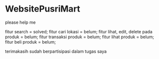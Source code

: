 # WebsitePusriMart
please help me 

fitur search = solved;
fitur cari lokasi = belum;
fitur lihat, edit, delete pada produk = belum;
fitur transaksi produk = belum;
fitur lihat produk = belum;
fitur beli produk = belum;

terimakasih sudah berpartisipasi dalam tugas saya
